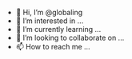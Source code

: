 - 👋 Hi, I’m @globaling
- 👀 I’m interested in ...
- 🌱 I’m currently learning ...
- 💞️ I’m looking to collaborate on ...
- 📫 How to reach me ...

<!---
globaling/globaling is a ✨ special ✨ repository because its `README.md` (this file) appears on your GitHub profile.
You can click the Preview link to take a look at your changes.
--->

